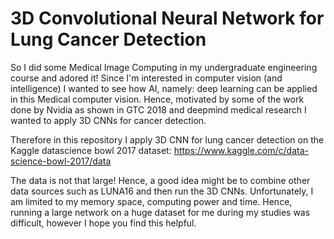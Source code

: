 # 3D Convolutional Neural Network for Lung Cancer Detection

So I did some Medical Image Computing in my undergraduate engineering course and adored it! Since I'm interested in computer vision (and intelligence)
I wanted to see how AI, namely: deep learning can be applied in this Medical computer vision. Hence, motivated by some of the work done by
Nvidia as shown in GTC 2018 and deepmind medical research I wanted to apply 3D CNNs for cancer detection.

Therefore in this repository I apply 3D CNN for lung cancer detection on the Kaggle datascience bowl 2017 dataset: 
https://www.kaggle.com/c/data-science-bowl-2017/data

The data is not that large! Hence, a good idea might be to combine other data sources such as LUNA16 and then run the 3D CNNs. Unfortunately,
I am limited to my memory space, computing power and time. Hence, running a large network on a huge dataset for me during my studies was difficult, however I hope you find this helpful.
